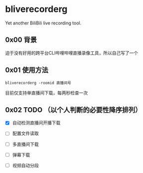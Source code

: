# bliverecorderg
Yet another BiliBili live recording tool.

## 0x00 背景
迫于没有好用的跨平台CLI哔哩哔哩直播录像工具，所以自己写了一个

## 0x01 使用方法
```
bliverecorderg -roomid 直播间号
```
目前仅支持单直播间下载，每两秒检查一次

## 0x02 TODO （以个人判断的必要性降序排列）

- [X] 自动检测直播间开播下载
- [ ] 配置文件读取
- [ ] 多直播间下载
- [ ] 弹幕下载
- [ ] 视频自动分段

